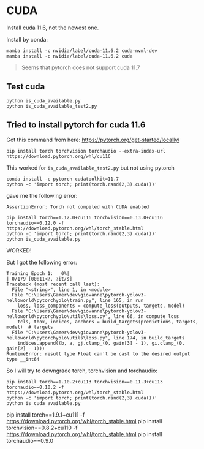 # CUDA

Install cuda 11.6, not the newest one.

Install by conda:

```
mamba install -c nvidia/label/cuda-11.6.2 cuda-nvml-dev
mamba install -c nvidia/label/cuda-11.6.2 cuda
```

> Seems that pytorch does not support cuda 11.7

## Test cuda

```
python is_cuda_available.py
python is_cuda_available_test2.py
```

## Tried to install pytorch for cuda 11.6

Got this command from here:
https://pytorch.org/get-started/locally/

```
pip install torch torchvision torchaudio --extra-index-url https://download.pytorch.org/whl/cu116
```

This worked for `is_cuda_available_test2.py` but not using pytorch

```
conda install -c pytorch cudatoolkit=11.7
python -c 'import torch; print(torch.rand(2,3).cuda())'
```

gave me the following error:

`AssertionError: Torch not compiled with CUDA enabled`

```
pip install torch==1.12.0+cu116 torchvision==0.13.0+cu116 torchaudio==0.12.0 -f https://download.pytorch.org/whl/torch_stable.html
python -c 'import torch; print(torch.rand(2,3).cuda())'
python is_cuda_available.py
```

WORKED!

But I got the following error:

```
Training Epoch 1:   0%|                                                                                                                                                                                             | 0/179 [00:11<?, ?it/s]
Traceback (most recent call last):
  File "<string>", line 1, in <module>
  File "C:\Users\Gamer\dev\giovanne\pytorch-yolov3-helloworld\pytorchyolo\train.py", line 165, in run
    loss, loss_components = compute_loss(outputs, targets, model)
  File "C:\Users\Gamer\dev\giovanne\pytorch-yolov3-helloworld\pytorchyolo\utils\loss.py", line 66, in compute_loss
    tcls, tbox, indices, anchors = build_targets(predictions, targets, model)  # targets
  File "C:\Users\Gamer\dev\giovanne\pytorch-yolov3-helloworld\pytorchyolo\utils\loss.py", line 174, in build_targets
    indices.append((b, a, gj.clamp_(0, gain[3] - 1), gi.clamp_(0, gain[2] - 1)))
RuntimeError: result type Float can't be cast to the desired output type __int64
```

So I will try to downgrade torch, torchvision and torchaudio:

```
pip install torch==1.10.2+cu113 torchvision==0.11.3+cu113 torchaudio==0.10.2 -f https://download.pytorch.org/whl/torch_stable.html
python -c 'import torch; print(torch.rand(2,3).cuda())'
python is_cuda_available.py
```

pip install torch==1.9.1+cu111 -f https://download.pytorch.org/whl/torch_stable.html
pip install torchvision==0.8.2+cu110 -f https://download.pytorch.org/whl/torch_stable.html
pip install torchaudio==0.9.0


